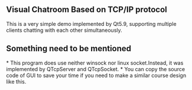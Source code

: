 <h2> Visual Chatroom Based on TCP/IP protocol </h2> 
This is a very simple demo implemented by Qt5.9, supporting multiple clients chatting with each other simultaneously.  
<h2> Something need to be mentioned </h2>
 * This program does use neither winsock nor linux socket.Instead, it was implemented by QTcpServer and QTcpSocket.
 * You can copy the source code of GUI to save your time if you need to make a similar course design like this.
